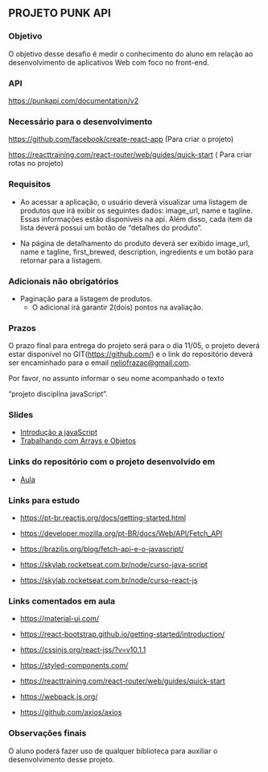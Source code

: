 ## PROJETO PUNK API

### Objetivo

O objetivo desse desafio é medir o conhecimento do aluno em relação ao desenvolvimento de aplicativos Web com foco no front-end.

### API

https://punkapi.com/documentation/v2

### Necessário para o desenvolvimento

https://github.com/facebook/create-react-app (Para criar o projeto)

https://reacttraining.com/react-router/web/guides/quick-start ( Para criar rotas no projeto)

### Requisitos

- Ao acessar a aplicação, o usuário deverá visualizar uma listagem de produtos que irá exibir os seguintes dados: image_url, name e tagline. Essas informações estão disponíveis na api. Além disso, cada item da lista deverá possui um botão de “detalhes do produto”.

- Na página de detalhamento do produto deverá ser exibido image_url, name e tagline, first_brewed, description, ingredients e um botão para retornar para a listagem.

### Adicionais não obrigatórios

- Paginação para a listagem de produtos.
	- O adicional irá garantir 2(dois) pontos na avaliação.

### Prazos

O prazo final para entrega do projeto será para o dia 11/05, o projeto deverá estar disponível no GIT(https://github.com/) e o link do repositório deverá ser encaminhado para o email neliofrazac@gmail.com.

Por favor, no assunto informar o seu nome acompanhado o texto

“projeto disciplina javaScript”.

### Slides

- [Introdução a javaScript](https://speakerdeck.com/neliofrazao/aula-de-introducao-a-js)
- [Trabalhando com Arrays e Objetos](https://speakerdeck.com/neliofrazao/trabalhando-com-arrays-e-objetos)

### Links do repositório com o projeto desenvolvido em

- [Aula](https://github.com/neliofrazao/unipe-phonebook)

### Links para estudo

- https://pt-br.reactjs.org/docs/getting-started.html

- https://developer.mozilla.org/pt-BR/docs/Web/API/Fetch_API

- https://braziljs.org/blog/fetch-api-e-o-javascript/

- https://skylab.rocketseat.com.br/node/curso-java-script

- https://skylab.rocketseat.com.br/node/curso-react-js

### Links comentados em aula

- https://material-ui.com/

- https://react-bootstrap.github.io/getting-started/introduction/

- https://cssinjs.org/react-jss/?v=v10.1.1

- https://styled-components.com/

- https://reacttraining.com/react-router/web/guides/quick-start

- https://webpack.js.org/

- https://github.com/axios/axios

### Observações finais

O aluno poderá fazer uso de qualquer biblioteca para auxiliar o desenvolvimento desse projeto.